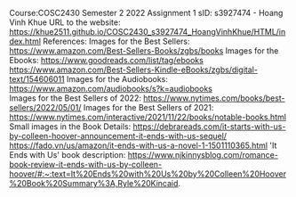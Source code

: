 Course:COSC2430 
Semester 2 2022
Assignment 1
sID: s3927474 - Hoang Vinh Khue
URL to the website: https://khue2511.github.io/COSC2430_s3927474_HoangVinhKhue/HTML/index.html
References:
Images for the Best Sellers: https://www.amazon.com/Best-Sellers-Books/zgbs/books
Images for the Ebooks: https://www.goodreads.com/list/tag/ebooks
                       https://www.amazon.com/Best-Sellers-Kindle-eBooks/zgbs/digital-text/154606011
Images for the Audiobooks: https://www.amazon.com/audiobooks/s?k=audiobooks          
Images for the Best Sellers of 2022: https://www.nytimes.com/books/best-sellers/2022/05/01/
Images for the Best Sellers of 2021: https://www.nytimes.com/interactive/2021/11/22/books/notable-books.html
Small images in the Book Details: https://debrareads.com/it-starts-with-us-by-colleen-hoover-announcement-it-ends-with-us-sequel/
                                  https://fado.vn/us/amazon/it-ends-with-us-a-novel-1-1501110365.html
'It Ends with Us' book description: https://www.njkinnysblog.com/romance-book-review-it-ends-with-us-by-colleen-hoover/#:~:text=It%20Ends%20with%20Us%20by%20Colleen%20Hoover%20Book%20Summary%3A,Ryle%20Kincaid.
